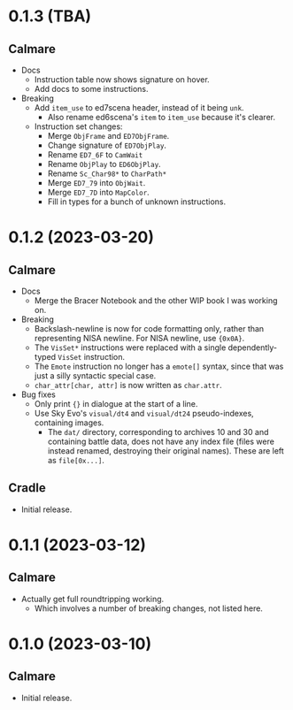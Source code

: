 # 0.1.3 (TBA)

## Calmare
- Docs
  - Instruction table now shows signature on hover.
  - Add docs to some instructions.
- Breaking
  - Add `item_use` to ed7scena header, instead of it being `unk`.
    - Also rename ed6scena's `item` to `item_use` because it's clearer.
  - Instruction set changes:
    - Merge `ObjFrame` and `ED7ObjFrame`.
    - Change signature of `ED7ObjPlay`.
    - Rename `ED7_6F` to `CamWait`
    - Rename `ObjPlay` to `ED6ObjPlay`.
    - Rename `Sc_Char98*` to `CharPath*`
    - Merge `ED7_79` into `ObjWait`.
    - Merge `ED7_7D` into `MapColor`.
    - Fill in types for a bunch of unknown instructions.

# 0.1.2 (2023-03-20)

## Calmare
- Docs
  - Merge the Bracer Notebook and the other WIP book I was working on.
- Breaking
  - Backslash-newline is now for code formatting only, rather than representing NISA newline. For
    NISA newline, use `{0x0A}`.
  - The `VisSet*` instructions were replaced with a single dependently-typed `VisSet` instruction.
  - The `Emote` instruction no longer has a `emote[]` syntax, since that was just a silly
    syntactic special case.
  - `char_attr[char, attr]` is now written as `char.attr`.
- Bug fixes
  - Only print `{}` in dialogue at the start of a line.
  - Use Sky Evo's `visual/dt4` and `visual/dt24` pseudo-indexes, containing images.
    - The `dat/` directory, corresponding to archives 10 and 30 and containing battle data, does
      not have any index file (files were instead renamed, destroying their original names). These
      are left as `file[0x...]`.

## Cradle
- Initial release.

# 0.1.1 (2023-03-12)

## Calmare
- Actually get full roundtripping working.
  - Which involves a number of breaking changes, not listed here.

# 0.1.0 (2023-03-10)

## Calmare
- Initial release.
